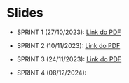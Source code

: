 # Slides

- SPRINT 1 (27/10/2023): [Link do PDF](https://github.com/2023M8T2-Inteli/grupo5/blob/main/arquivos/apresentacoes/Sprint%201%20-%20NAVIGUIDE.pdf)

- SPRINT 2 (10/11/2023): [Link do PDF](https://github.com/2023M8T2-Inteli/grupo5/blob/main/arquivos/apresentacoes/Sprint%202%20-%20NAVIGUIDE.pdf)

- SPRINT 3 (24/11/2023): [Link do PDF](https://github.com/2023M8T2-Inteli/grupo5/blob/main/arquivos/apresentacoes/Sprint%203%20-%20NAVIGUIDE.pdf)

- SPRINT 4 (08/12/2024): 